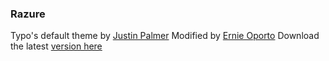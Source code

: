 ### Razure

Typo's default theme by [Justin Palmer][1] Modified by [Ernie Oporto][2]
Download the latest [version here][3]

[1]: http://www.encytemedia.com/ "Encyte Media"
[2]: http://www.shokk.com/ "Shokk.COM"
[3]: http://www.shokk.com/downloads/razure.zip "Razure"

